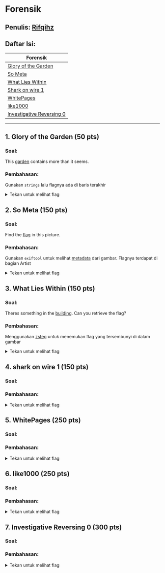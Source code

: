 # Forensik

## Penulis: [Rifqihz](https://github.com/rifqihz)
## Daftar Isi:

| Forensik  |
| ------------- |
| [Glory of the Garden](#1.-glory-of-the-garden-(50-pts))|
| [So Meta](#2.-so-meta-(150-pts))|
| [What Lies Within](#3.-what-lies-within-(150-pts))|
| [Shark on wire 1](#4.-shark-on-wire-1-(150-pts))|
| [WhitePages](#5.-whitepages-(250-pts))|
| [like1000](#6.-like1000-(250-pts))|
| [Investigative Reversing 0](#7.-investigative-reversing-0-(300-pts))|

---
## 1. Glory of the Garden (50 pts)

### Soal:

This [garden](https://2019shell1.picoctf.com/static/438c667542717e152254bb4ae9297eb1/garden.jpg) contains more than it seems.
    
### Pembahasan:

Gunakan `strings` lalu flagnya ada di baris terakhir
<details>
<summary>Tekan untuk melihat flag</summary>
picoCTF{more_than_m33ts_the_3y35a97d3bB}
</details>

## 2. So Meta (150 pts)

### Soal:
Find the [flag](https://2019shell1.picoctf.com/static/61e816c3ab6abee2bda49f438bd49571/pico_img.png) in this picture.

### Pembahasan:

Gunakan `exiftool` untuk melihat [metadata](https://id.wikipedia.org/wiki/Metadata) dari gambar. Flagnya terdapat di bagian Artist
<details>
<summary>Tekan untuk melihat flag</summary>
picoCTF{s0_m3ta_43f253bb}
</details>

## 3. What Lies Within (150 pts)
### Soal:
Theres something in the [building](https://2019shell1.picoctf.com/static/aec3861fc4d5bce4d39dc0db196426de/buildings.png). Can you retrieve the flag?
### Pembahasan:
Menggunakan [zsteg](https://github.com/zed-0xff/zsteg) untuk menemukan flag yang tersembunyi di dalam gambar
<details>
<summary>Tekan untuk melihat flag</summary>
picoCTF{h1d1ng_1n_th3_b1t5}
</details>

## 4. shark on wire 1 (150 pts)
### Soal:

### Pembahasan:

<details>
<summary>Tekan untuk melihat flag</summary>
</details>

## 5. WhitePages (250 pts)
### Soal:

### Pembahasan:

<details>
<summary>Tekan untuk melihat flag</summary>
</details>

## 6. like1000 (250 pts)
### Soal:

### Pembahasan:

<details>
<summary>Tekan untuk melihat flag</summary>
</details>

## 7. Investigative Reversing 0 (300 pts)
### Soal:

### Pembahasan:

<details>
<summary>Tekan untuk melihat flag</summary>
</details>
